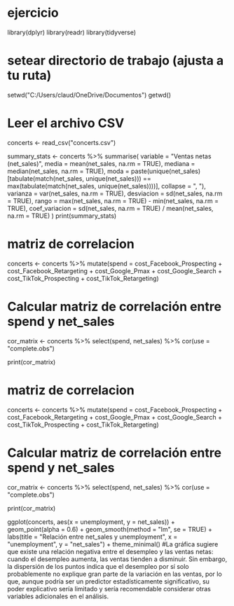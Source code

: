 # ejercicio
library(dplyr)
library(readr)
library(tidyverse)
# setear directorio de trabajo (ajusta a tu ruta)
setwd("C:/Users/claud/OneDrive/Documentos")
getwd()
# Leer el archivo CSV

concerts <- read_csv("concerts.csv")

summary_stats <- concerts %>%
  summarise(
    variable = "Ventas netas (net_sales)",
    media = mean(net_sales, na.rm = TRUE),
    mediana = median(net_sales, na.rm = TRUE),
    moda = paste(unique(net_sales)[tabulate(match(net_sales, unique(net_sales))) == max(tabulate(match(net_sales, unique(net_sales))))], collapse = ", "),
    varianza = var(net_sales, na.rm = TRUE),
    desviacion = sd(net_sales, na.rm = TRUE),
    rango = max(net_sales, na.rm = TRUE) - min(net_sales, na.rm = TRUE),
    coef_variacion = sd(net_sales, na.rm = TRUE) / mean(net_sales, na.rm = TRUE)
  )
print(summary_stats)


# matriz de correlacion
concerts <- concerts %>%
  mutate(spend = cost_Facebook_Prospecting +
                 cost_Facebook_Retargeting +
                 cost_Google_Pmax +
                 cost_Google_Search +
                 cost_TikTok_Prospecting +
                 cost_TikTok_Retargeting)

# Calcular matriz de correlación entre spend y net_sales
cor_matrix <- concerts %>%
  select(spend, net_sales) %>%
  cor(use = "complete.obs")

print(cor_matrix)


# matriz de correlacion
concerts <- concerts %>%
  mutate(spend = cost_Facebook_Prospecting +
                 cost_Facebook_Retargeting +
                 cost_Google_Pmax +
                 cost_Google_Search +
                 cost_TikTok_Prospecting +
                 cost_TikTok_Retargeting)

# Calcular matriz de correlación entre spend y net_sales
cor_matrix <- concerts %>%
  select(spend, net_sales) %>%
  cor(use = "complete.obs")

print(cor_matrix)

ggplot(concerts, aes(x = unemployment, y = net_sales)) +
  geom_point(alpha = 0.6) +
  geom_smooth(method = "lm", se = TRUE) +
  labs(title = "Relación entre net_sales y unemployment",
       x = "unemployment", y = "net_sales") +
  theme_minimal()
  #La gráfica sugiere que existe una relación negativa entre el desempleo y las ventas netas: cuando el desempleo aumenta, las ventas tienden a disminuir. Sin embargo, la dispersión de los puntos indica que el desempleo por sí solo probablemente no explique gran parte de la variación en las ventas, por lo que, aunque podría ser un predictor estadísticamente significativo, su poder explicativo sería limitado y sería recomendable considerar otras variables adicionales en el análisis.
